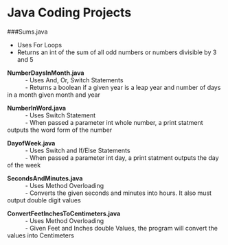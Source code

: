 # Java Coding Projects

###Sums.java     
+ Uses For Loops  
+ Returns an int of the sum of all odd numbers or numbers divisible by 3 and 5

**NumberDaysInMonth.java**     
&emsp;&emsp;&emsp;- Uses And, Or, Switch Statements      
&emsp;&emsp;&emsp;- Returns a boolean if a given year is a leap year and number of days in a month given month and year

**NumberInWord.java**     
&emsp;&emsp;&emsp;- Uses Switch Statement       
&emsp;&emsp;&emsp;- When passed a parameter int whole number, a print statment outputs the word form of the number

**DayofWeek.java**     
&emsp;&emsp;&emsp;- Uses Switch and If/Else Statements       
&emsp;&emsp;&emsp;- When passed a parameter int day, a print statment outputs the day of the week

**SecondsAndMinutes.java**     
&emsp;&emsp;&emsp;- Uses Method Overloading     
&emsp;&emsp;&emsp;- Converts the given seconds and minutes into hours. It also must output double digit values

**ConvertFeetInchesToCentimeters.java**     
&emsp;&emsp;&emsp;- Uses Method Overloading     
&emsp;&emsp;&emsp;- Given Feet and Inches double Values, the program will convert the values into Centimeters   

